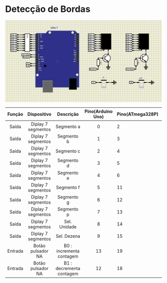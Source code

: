 # Detecção de Bordas


![Circuito](img/circuito_6.png)


|Função|Dispositivo|Descrição|Pino(Arduino Uno)|Pino(ATmega328P)|PORT|
|:----:|:---------:|:-------:|:---------------:|:---------------|:--:|
|Saída|Diplay 7 segmentos|Segmento a|0|2|PD0|
|Saída|Diplay 7 segmentos|Segmento b|1|3|PD1|
|Saída|Diplay 7 segmentos|Segmento c|2|4|PD2|
|Saída|Diplay 7 segmentos|Segmento d|3|5|PD3|
|Saída|Diplay 7 segmentos|Segmento e|4|6|PD4|
|Saída|Diplay 7 segmentos|Segmento f|5|11|PD5|
|Saída|Diplay 7 segmentos|Segmento g|6|12|PD6|
|Saída|Diplay 7 segmentos|Segmento p|7|13|PD7|
|Saída|Diplay 7 segmentos|Sel. Unidade|8|14|PB0|
|Saída|Diplay 7 segmentos|Sel. Dezena|9|15|PB1|
|Entrada|Botão pulsador NA|B0 : incrementa contagem|13|19|PB5|
|Entrada|Botão pulsador NA|B1 : decrementa contagem|12|18|PB4|